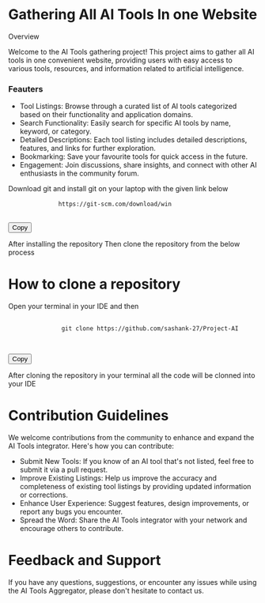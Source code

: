  <!DOCTYPE html>
 <html lang="en">
 <head>
    <meta charset="UTF-8">
    <meta name="viewport" content="width=device-width, initial-scale=1.0">
    <link rel = "stylesheet" href = "style.css">
</head>
 <body>
<div class = "p-4">
    <h1 class = "font-bold text-5xl mb-4">Gathering All AI Tools In one Website</h1>
    <p class = "font-bold text-2xl mb-4">Overview</p>
    <p class = 'text-2xl mb-4'>Welcome to the AI Tools gathering project! This project aims to gather all AI tools in one convenient website, providing users with easy access to various tools, resources, and information related to artificial intelligence.</p>
    <h3 class = "font-bold text-2xl mb-4">Feauters</h3>
    <ul>
        <li><span class = "font-bold text-1xl">Tool Listings:</span> Browse through a curated list of AI tools categorized based on their functionality and application domains.</li>
        <li><span class = "font-bold text-1xl">Search Functionality: </span> Easily search for specific AI tools by name, keyword, or category.</li>
        <li><span class = "font-bold text-1xl">Detailed Descriptions:</span> Each tool listing includes detailed descriptions, features, and links for further exploration.</li>
        <li><span class = "font-bold text-1xl">Bookmarking:</span> Save your favourite tools for quick access in the future.</li>
        <li><span class = "font-bold text-1xl"> Engagement: </span>Join discussions, share insights, and connect with other AI enthusiasts in the community forum.</li>
    </ul>
    <p>Download git and install git on your laptop with the given link below</p>
    <div class="code-container">
        <pre>
            <code>https://git-scm.com/download/win</code>
        </pre>
        <button class="copy-button" onclick="copyCode()">Copy</button>
    </div>
    <p>After installing the repository Then clone the repository from the below process </p>
    <h1>How to clone a repository</h1>
    <p>Open your terminal in your IDE and then</p>
    <div class="code-container">
        <pre>
            <code>
               git clone https://github.com/sashank-27/Project-AI
            </code>
        </pre>
        <button class="copy-button" onclick="copyCode()">Copy</button>
    </div>
    <p>After cloning the repository in your terminal all the code will be clonned into your IDE</p>
    <h1>Contribution Guidelines</h1>
    <p>We welcome contributions from the community to enhance and expand the AI Tools integrator. Here's how you can contribute:</p>
    <ul>
        <li>Submit New Tools: If you know of an AI tool that's not listed, feel free to submit it via a pull request.</li>
        <li>Improve Existing Listings: Help us improve the accuracy and completeness of existing tool listings by providing updated information or corrections.</li>
        <li>Enhance User Experience: Suggest features, design improvements, or report any bugs you encounter.</li>
        <li>Spread the Word: Share the AI Tools integrator with your network and encourage others to contribute.</li>
    </ul>
    <h1>Feedback and Support</h1>
    <p>  If you have any questions, suggestions, or encounter any issues while using the AI Tools Aggregator, please don't hesitate to contact us.</p>
</div>
</body>
 </html>
